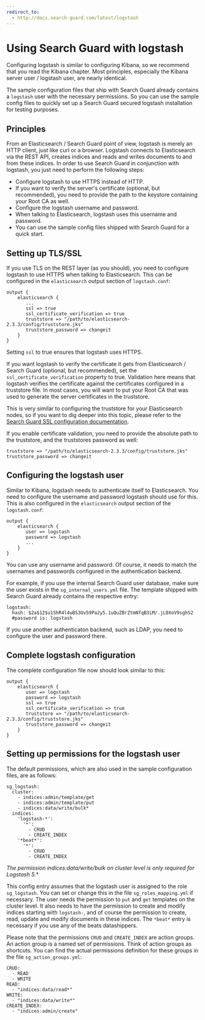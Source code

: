 ```yaml
---
redirect_to:
  - http://docs.search-guard.com/latest/logstash
---
```


<!---
Copryight 2016 floragunn GmbH
-->

# Using Search Guard with logstash

Configuring logstash is similar to configuring Kibana, so we recommend that you read the Kibana chapter. Most principles, especially the Kibana server user / logstash user, are nearly identical.

The sample configuration files that ship with Search Guard already contains a `logstash` user with the necessary permissions.  So you can use the sample config files to quickly set up a Search Guard secured logstash installation for testing purposes.

## Principles

From an Elasticsearch / Search Guard point of view, logstash is merely an HTTP client, just like curl or a browser. Logstash connects to Elasticsearch via the REST API, creates indices and reads and writes documents to and from these indices. In order to use Search Guard in conjunction with logstash, you just need to perform the following steps:

* Configure logstash to use HTTPS instead of HTTP.
 * If you want to verify the server's certificate (optional, but recommended), you need to provide the path to the keystore containing your Root CA as well. 
* Configure the logstash username and password.
 * When talking to Elasticsearch, logstash uses this username and password.
 * You can use the sample config files shipped with Search Guard for a quick start. 

## Setting up TLS/SSL

If you use TLS on the REST layer (as you should), you need to configure logstash to use HTTPS when talking to Elasticsearch. This can be configured in the `elasticsearch` output section of `logstash.conf`:

```
output {
    elasticsearch {
       ...
       ssl => true
       ssl_certificate_verification => true
       truststore => "/path/to/elasticsearch-2.3.3/config/truststore.jks"
       truststore_password => changeit
    }
}
```
Setting `ssl` to true ensures that logstash uses HTTPS.

If you want logstash to verify the certificate it gets from Elasticsearch / Search Guard (optional, but recommended), set the `ssl_certificate_verification` property to true. Validation here means that logstash verifies the certificate against the certificates configured in a truststore file. In most cases, you will want to put your Root CA that was used to generate the server certificates in the truststore.

This is very similar to configuring the truststore for your Elasticsearch nodes, so if you want to dig deeper into this topic, please refer to the [Search Guard SSL configuration documentation](https://github.com/floragunncom/search-guard-ssl-docs/blob/master/configuration.md).

If you enable certificate validation, you need to provide the absolute path to the truststore, and the truststores password as well:

```
truststore => "/path/to/elasticsearch-2.3.3/config/truststore.jks"
truststore_password => changeit
```

## Configuring the logstash user

Similar to Kibana, logstash needs to authenticate itself to Elasticsearch. You need to configure the username and password logstash should use for this. This is also configured in the `elasticsearch` output section of the `logstash.conf`:

```
output {
    elasticsearch {
       user => logstash
       password => logstash
       ...
    }
}
```

You can use any username and password. Of course, it needs to match the usernames and passwords configured in the authentication backend.

For example, if you use the internal Search Guard user database, make sure the user exists in the `sg_internal_users.yml` file. The template shipped with Search Guard already contains the respective entry:

```
logstash:
  hash: $2a$12$u1ShR4l4uBS3Uv59Pa2y5.1uQuZBrZtmNfqB3iM/.jL0XoV9sghS2
  #password is: logstash
```

If you use another authenticaton backend, such as LDAP, you need to configure the user and password there.

## Complete logstash configuration

The complete configuration file now should look similar to this:

```
output {
    elasticsearch {
       user => logstash
       password => logstash
       ssl => true
       ssl_certificate_verification => true
       truststore => "/path/to/elasticsearch-2.3.3/config/truststore.jks"
       truststore_password => changeit
    }
}
```

## Setting up permissions for the logstash user

The default permissions, which are also used in the sample configuration files, are as follows:

```
sg_logstash:
  cluster:
    - indices:admin/template/get
    - indices:admin/template/put
    - indices:data/write/bulk*
  indices:
    'logstash-*':
      '*':
        - CRUD
        - CREATE_INDEX
    '*beat*':
      '*':
        - CRUD
        - CREATE_INDEX
```

**The permission indices:data/write/bulk* on cluster level is only required for Logstash 5.**

This config entry assumes that the logstash user is assigned to the role `sg_logstash`. You can set or change this in the file `sg_roles_mapping.yml` if necessary. The user needs the permission to `put` and `get` templates on the cluster level. It also needs to have the permission to create and modify indices starting with `logstash-`, and of course the permission to create, read, update and modify documents in these indices. The `*beat*` entry is necessary if you use any of the beats datashippers.

Please note that the permissions `CRUD` and `CREATE_INDEX` are action groups. An action group is a named set of permissions. Think of action groups as shortcuts. You can find the actual permissions definition for these groups in the file `sg_action_groups.yml`:

```
CRUD:
  - READ
  - WRITE
READ:
  - "indices:data/read*"
WRITE:
  - "indices:data/write*"
CREATE_INDEX:
  - "indices:admin/create"
```

